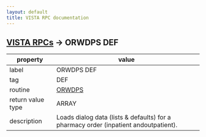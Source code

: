```yaml
---
layout: default
title: VISTA RPC documentation
---
```




## [VISTA RPCs](TableOfContent.md) &#8594; ORWDPS DEF 

 property | value 
--- | --- 
 label | ORWDPS DEF
 tag | DEF
 routine | [ORWDPS](http://code.osehra.org/dox/Routine_ORWDPS_source.html)
 return value type | ARRAY
 description | Loads dialog data (lists & defaults) for a pharmacy order (inpatient andoutpatient).